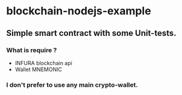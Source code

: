 # blockchain-nodejs-example

## Simple smart contract with some Unit-tests.

<h3> What is require ? </h3>

<ul>
  <li>INFURA blockchain api</li>
  <li>Wallet MNEMONIC
</ul>

<h3> I don't prefer to use any main crypto-wallet.</h3>
